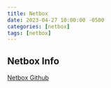 ```yaml
---
title: Netbox
date: 2023-04-27 10:00:00 -0500
categories: [netbox]
tags: [netbox]
---
```


## Netbox Info

[Netbox Github](https://github.com/netbox-community/netbox-docker/wiki/Getting-Started)